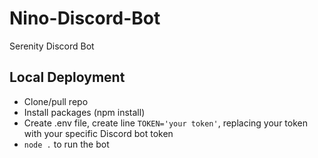 # Nino-Discord-Bot

Serenity Discord Bot


## Local Deployment
- Clone/pull repo
- Install packages (npm install)
- Create .env file, create line ``TOKEN='your token'``, replacing your token with your specific Discord bot token
- ``node .`` to run the bot
